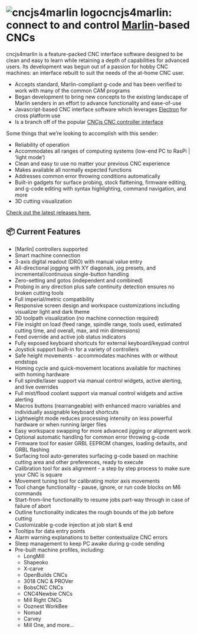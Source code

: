 # ![cncjs4marlin logo](https://github.com/Sienci-Labs/sender/blob/master/src/app/images/icon-git.png?raw=true)cncjs4marlin: connect to and control [Marlin](https://github.com/Marlin/Marlin)-based CNCs

cncjs4marlin is a feature-packed CNC interface software designed to be clean and easy to learn while retaining a depth of capabilities for advanced users. Its development was begun out of a passion for hobby CNC machines: an interface rebuilt to suit the needs of the at-home CNC user.
* Accepts standard, Marlin-compliant g-code and has been verified to work with many of the common CAM programs
* Began development to bring new concepts to the existing landscape of Marlin senders in an effort to advance functionality and ease-of-use
* Javascript-based CNC interface software which leverages [Electron](https://www.electronjs.org/) for cross platform use
* Is a branch off of the popular [CNCjs CNC controller interface](https://github.com/cncjs/cncjs)

Some things that we’re looking to accomplish with this sender:
* Reliability of operation
* Accommodates all ranges of computing systems (low-end PC to RasPi | ‘light mode’)
* Clean and easy to use no matter your previous CNC experience
* Makes available all normally expected functions
* Addresses common error throwing conditions automatically
* Built-in gadgets for surface probing, stock flattening, firmware editing, and g-code editing with syntax highlighting, command navigation, and more
* 3D cutting visualization

[Check out the latest releases here.](https://github.com/Domush/cncjs4marlin/releases/)


## 📦 Current Features

* [Marlin] controllers supported
* Smart machine connection
* 3-axis digital readout (DRO) with manual value entry
* All-directional jogging with XY diagonals, jog presets, and incremental/continuous single-button handling
* Zero-setting and gotos (independent and combined)
* Probing in any direction plus safe continuity detection ensures no broken cutting tools
* Full imperial/metric compatibility
* Responsive screen design and workspace customizations including visualizer light and dark theme
* 3D toolpath visualization (no machine connection required)
* File insight on load (feed range, spindle range, tools used, estimated cutting time, and overall, max, and min dimensions)
* Feed override and active job status indicators
* Fully exposed keyboard shortcuts for external keyboard/keypad control
* Joystick support built-in for a variety of controllers
* Safe height movements - accommodates machines with or without endstops
* Homing cycle and quick-movement locations available for machines with homing hardware
* Full spindle/laser support via manual control widgets, active alerting, and live overrides
* Full mist/flood coolant support via manual control widgets and active alerting
* Macros buttons (rearrangeable) with enhanced macro variables and individually assignable keyboard shortcuts
* Lightweight mode reduces processing intensity on less powerful hardware or when running larger files
* Easy workspace swapping for more advanced jigging or alignment work
* Optional automatic handling for common error throwing g-code
* Firmware tool for easier GRBL EEPROM changes, loading defaults, and GRBL flashing
* Surfacing tool auto-generates surfacing g-code based on machine cutting area and other preferences, ready to execute
* Calibration tool for axis alignment - a step by step process to make sure your CNC is square
* Movement tuning tool for calibrating motor axis movements
* Tool change functionality - pause, ignore, or run code blocks on M6 commands
* Start-from-line functionality to resume jobs part-way through in case of failure of abort
* Outline functionality indicates the rough bounds of the job before cutting
* Customizable g-code injection at job start & end
* Tooltips for data entry points
* Alarm warning explanations to better contextualize CNC errors
* Sleep management to keep PC awake during g-code sending
* Pre-built machine profiles, including:
    - LongMill
    - Shapeoko
    - X-carve
    - OpenBuilds CNCs
    - 3018 CNC & PROVer
    - BobsCNC CNCs
    - CNC4Newbie CNCs
    - Mill Right CNCs
    - Ooznest WorkBee
    - Nomad
    - Carvey
    - Mill One, and more...
